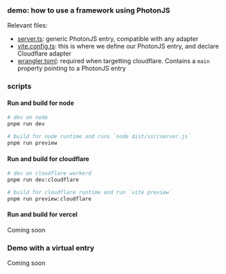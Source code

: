 ### demo: how to use a framework using PhotonJS

Relevant files:
- [server.ts](./server.ts): generic PhotonJS entry, compatible with any adapter
- [vite.config.ts](./vite.config.ts): this is where we define our PhotonJS entry, and declare Cloudflare adapter
- [wrangler.toml](./wrangler.toml): required when targetting cloudflare. Contains a `main` property pointing to a PhotonJS entry

### scripts

#### Run and build for node
```sh
# dev on node
pnpm run dev

# build for node runtime and runs `node dist/ssr/server.js`
pnpm run preview
```

#### Run and build for cloudflare
```sh
# dev on cloudflare workerd
pnpm run dev:cloudflare

# build for cloudflare runtime and run `vite preview`
pnpm run preview:cloudflare
```

#### Run and build for vercel
Coming soon

### Demo with a virtual entry
Coming soon
